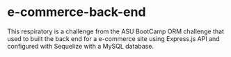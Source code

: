 # e-commerce-back-end
This respiratory is a challenge from the ASU BootCamp ORM challenge that used to built the back end for a e-commerce site using Express.js API and configured with Sequelize with a MySQL database. 
